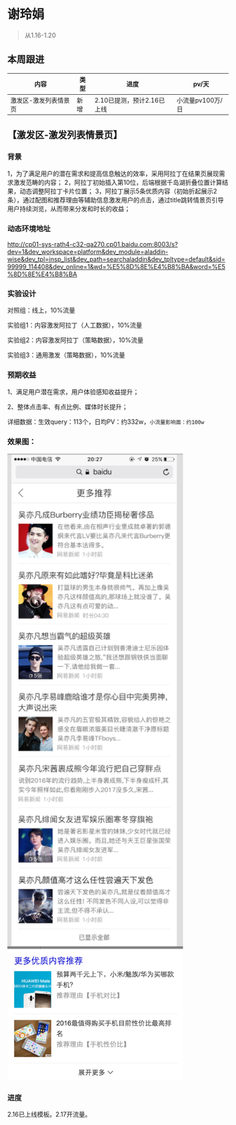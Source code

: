 # 谢玲娟

<style>
    .markdown-body img {
        border: 1px solid #888;
        box-shadow: 5px 5px 5px #888;
    }
</style>
> 从1.16-1.20

## 本周跟进

|内容 |类型|进度 | pv/天 | 
|---|---|---|---|
|激发区-激发列表情景页|新增|2.10已提测，预计2.16已上线|小流量pv100万/日|

## 【激发区-激发列表情景页】

### 背景

1，为了满足用户的潜在需求和提高信息触达的效率，采用阿拉丁在结果页展现需求激发范畴的内容；
2，阿拉丁初始插入第10位，后端根据千岛湖折叠位置计算结果，动态调整阿拉丁卡片位置；
3，阿拉丁展示5条优质内容（初始折起展示2条），通过配图和推荐理由等辅助信息激发用户的点击，通过title跳转情景页引导用户持续浏览，从而带来分发和时长的收益；

### 动态环境地址

http://cp01-sys-rath4-c32-qa270.cp01.baidu.com:8003/s?dev=1&dev_workspace=platform&dev_module=aladdin-wise&dev_tpl=insp_list&dev_path=searchaladdin&dev_tpltype=default&sid=99999_114408&dev_online=1&wd=%E5%8D%8E%E4%B8%BA&word=%E5%8D%8E%E4%B8%BA

### 实验设计

对照组：线上，10%流量

实验组1：内容激发阿拉丁（人工数据），10%流量

实验组2：内容激发阿拉丁（策略数据），10%流量

实验组3：通用激发（策略数据），10%流量

### 预期收益

1、满足用户潜在需求，用户体验感知收益提升；

2、整体点击率、有点比例、媒体时长提升；

详细数据：生效query：113个，日均PV：约332w，`小流量影响面：约100w`

### 效果图：

<img src="./img/xielingjuan/1.png" width="400"/>

<img src="./img/xielingjuan/5.png" width="400"/>

### 进度

2.16已上线模板。2.17开流量。

